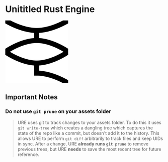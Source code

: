 # Unititled Rust Engine
![URE logo](./logo.svg)

## Important Notes
### Do not use `git prune` on your assets folder
> URE uses git to track changes to your assets folder. To do this it uses `git write-tree` which creates a dangling tree which captures the state of the repo like a commit, but doesn't add it to the history. This allows URE to perform `git diff` arbitrarily to track files and keep UIDs in sync. After a change, URE **already runs `git prune`** to remove previous trees, but URE **needs** to save the most recent tree for future reference.